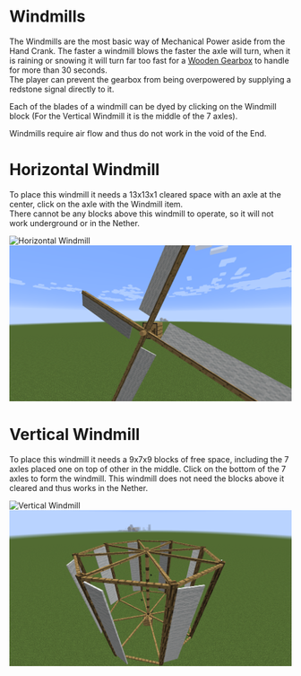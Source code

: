 # Windmills

 The Windmills are the most basic way of Mechanical Power aside from the Hand Crank.
 The faster a windmill blows the faster the axle will turn, when it is raining or snowing it will turn far too fast for a [Wooden Gearbox](wooden_gearbox.md) to handle for more than 30 seconds.  
 The player can prevent the gearbox from being overpowered by supplying a redstone signal directly to it.
  
 Each of the blades of a windmill can be dyed by clicking on the Windmill block (For the Vertical Windmill it is the middle of the 7 axles).
 
 Windmills require air flow and thus do not work in the void of the End.
# Horizontal Windmill
  
 To place this windmill it needs a 13x13x1 cleared space with an axle at the center, click on the axle with the Windmill item.  
 There cannot be any blocks above this windmill to operate, so it will not work underground or in the Nether.
 
 ![Horizontal Windmill](betterwithmods:docs/imgs/windmill-1.png)
 ![Horizontal Windmill](/imgs/windmill-1.png)    

# Vertical Windmill
 To place this windmill it needs a 9x7x9 blocks of free space, including the 7 axles placed one on top of other in the middle. 
 Click on the bottom of the 7 axles to form the windmill.
 This windmill does not need the blocks above it cleared and thus works in the Nether.
 
 ![Vertical Windmill](betterwithmods:docs/imgs/windmill-2.png)
 ![Vertical Windmill](/imgs/windmill-2.png)